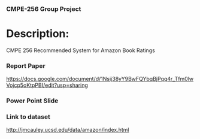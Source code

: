 ### CMPE-256 Group Project
# Description: 
CMPE 256 Recommended System for Amazon Book Ratings

### Report Paper
https://docs.google.com/document/d/1Nsij38yY9BwFQYbqBjPqq4r_Tfm0lwVojcp5oKtpPBI/edit?usp=sharing

### Power Point Slide


### Link to dataset
 http://jmcauley.ucsd.edu/data/amazon/index.html
